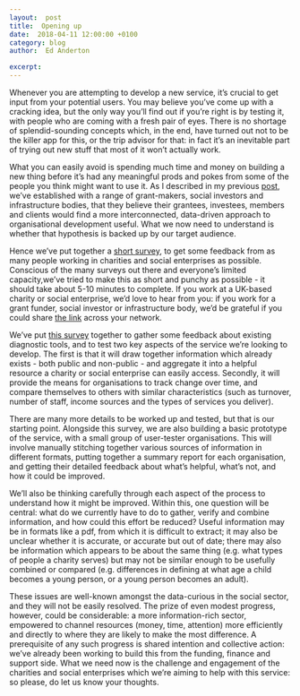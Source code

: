 ```yaml
---
layout:  post
title:  Opening up
date:  2018-04-11 12:00:00 +0100
category: blog
author:  Ed Anderton

excerpt: 
---
```


Whenever you are attempting to develop a new service, it’s crucial to get input from your potential users. You may believe you’ve come up with a cracking idea, but the only way you’ll find out if you’re right is by testing it, with people who are coming with a fresh pair of eyes. There is no shortage of splendid-sounding concepts which, in the end, have turned out not to be the killer app for this, or the trip advisor for that: in fact it’s an inevitable part of trying out new stuff that most of it won’t actually work.

What you can easily avoid is spending much time and money on building a new thing before it’s had any meaningful prods and pokes from some of the people you think might want to use it. As I described in my previous [post](http://socialeconomydatalab.org/blog/2018/03/14/introducing-the-open-diagnostic-project/), we’ve established with a range of grant-makers, social investors and infrastructure bodies, that they believe their grantees, investees, members and clients would find a more interconnected, data-driven approach to organisational development useful. What we now need to understand is whether that hypothesis is backed up by our target audience.

Hence we’ve put together a [short survey](https://goo.gl/forms/Xylk84V2PwjFjEUN2), to get some feedback from as many people working in charities and social enterprises as possible. Conscious of the many surveys out there and everyone’s limited capacity,we’ve tried to make this as short and punchy as possible - it should take about 5-10 minutes to complete. If you work at a UK-based charity or social enterprise, we’d love to hear from you: if you work for a grant funder, social investor or infrastructure body, we’d be grateful if you could share [the link](https://goo.gl/forms/Xylk84V2PwjFjEUN2) across your network.

We’ve put [this survey](https://goo.gl/forms/Xylk84V2PwjFjEUN2) together to gather some feedback about existing diagnostic tools, and to test two key aspects of the service we’re looking to develop. The first is that it will draw together information which already exists - both public and non-public - and aggregate it into a helpful resource a charity or social enterprise can easily access. Secondly, it will provide the means for organisations to track change over time, and compare themselves to others with similar characteristics (such as turnover, number of staff, income sources and the types of services you deliver).

There are many more details to be worked up and tested, but that is our starting point. Alongside this survey, we are also building a basic prototype of the service, with a small group of user-tester organisations. This will involve manually stitching together various sources of information in different formats, putting together a summary report for each organisation, and getting their detailed feedback about what’s helpful, what’s not, and how it could be improved.

We’ll also be thinking carefully through each aspect of the process to understand how it might be improved. Within this, one question will be central: what do we currently have to do to gather, verify and combine information, and how could this effort be reduced? Useful information may be in formats like a pdf, from which it is difficult to extract; it may also be unclear whether it is accurate, or accurate but out of date; there may also be information which appears to be about the same thing (e.g. what types of people a charity serves) but may not be similar enough to be usefully combined or compared (e.g. differences in defining at what age a child becomes a young person, or a young person becomes an adult).

These issues are well-known amongst the data-curious in the social sector, and they will not be easily resolved. The prize of even modest progress, however, could be considerable: a more information-rich sector, empowered to channel resources (money, time, attention) more efficiently and directly to where they are likely to make the most difference. A prerequisite of any such progress is shared intention and collective action: we’ve already been working to build this from the funding, finance and support side. What we need now is the challenge and engagement of the charities and social enterprises which we’re aiming to help with this service: so please, do let us know your thoughts. 

